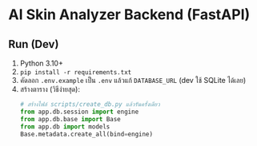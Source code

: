 # AI Skin Analyzer Backend (FastAPI)

## Run (Dev)
1) Python 3.10+
2) `pip install -r requirements.txt`
3) คัดลอก `.env.example` เป็น `.env` แล้วแก้ `DATABASE_URL` (dev ใช้ SQLite ได้เลย)
4) สร้างตาราง (วิธีง่ายสุด):
   ```python
   # สร้างไฟล์ scripts/create_db.py แล้วรันครั้งเดียว
   from app.db.session import engine
   from app.db.base import Base
   from app.db import models
   Base.metadata.create_all(bind=engine)
